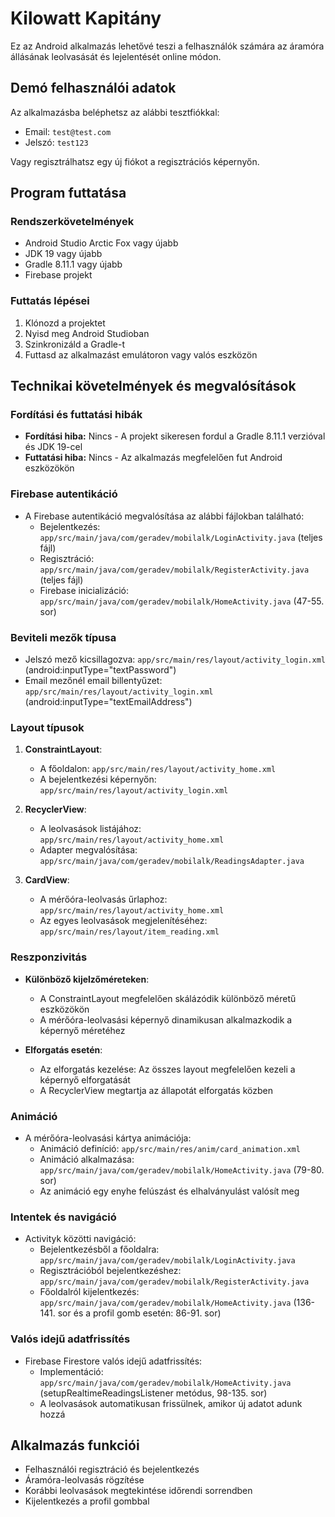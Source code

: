 # Kilowatt Kapitány

Ez az Android alkalmazás lehetővé teszi a felhasználók számára az áramóra állásának leolvasását és lejelentését online módon.


## Demó felhasználói adatok
Az alkalmazásba beléphetsz az alábbi tesztfiókkal:
- Email: `test@test.com`
- Jelszó: `test123`

Vagy regisztrálhatsz egy új fiókot a regisztrációs képernyőn.

## Program futtatása

### Rendszerkövetelmények
- Android Studio Arctic Fox vagy újabb
- JDK 19 vagy újabb
- Gradle 8.11.1 vagy újabb
- Firebase projekt

### Futtatás lépései
1. Klónozd a projektet
2. Nyisd meg Android Studioban
3. Szinkronizáld a Gradle-t
4. Futtasd az alkalmazást emulátoron vagy valós eszközön

## Technikai követelmények és megvalósítások

### Fordítási és futtatási hibák
- **Fordítási hiba:** Nincs - A projekt sikeresen fordul a Gradle 8.11.1 verzióval és JDK 19-cel
- **Futtatási hiba:** Nincs - Az alkalmazás megfelelően fut Android eszközökön

### Firebase autentikáció
- A Firebase autentikáció megvalósítása az alábbi fájlokban található:
  - Bejelentkezés: `app/src/main/java/com/geradev/mobilalk/LoginActivity.java` (teljes fájl)
  - Regisztráció: `app/src/main/java/com/geradev/mobilalk/RegisterActivity.java` (teljes fájl)
  - Firebase inicializáció: `app/src/main/java/com/geradev/mobilalk/HomeActivity.java` (47-55. sor)

### Beviteli mezők típusa
- Jelszó mező kicsillagozva: `app/src/main/res/layout/activity_login.xml` (android:inputType="textPassword")
- Email mezőnél email billentyűzet: `app/src/main/res/layout/activity_login.xml` (android:inputType="textEmailAddress")

### Layout típusok
1. **ConstraintLayout**:
   - A főoldalon: `app/src/main/res/layout/activity_home.xml`
   - A bejelentkezési képernyőn: `app/src/main/res/layout/activity_login.xml`

2. **RecyclerView**:
   - A leolvasások listájához: `app/src/main/res/layout/activity_home.xml`
   - Adapter megvalósítása: `app/src/main/java/com/geradev/mobilalk/ReadingsAdapter.java`

3. **CardView**:
   - A mérőóra-leolvasás űrlaphoz: `app/src/main/res/layout/activity_home.xml`
   - Az egyes leolvasások megjelenítéséhez: `app/src/main/res/layout/item_reading.xml`

### Reszponzivitás
- **Különböző kijelzőméreteken**:
  - A ConstraintLayout megfelelően skálázódik különböző méretű eszközökön
  - A mérőóra-leolvasási képernyő dinamikusan alkalmazkodik a képernyő méretéhez
  
- **Elforgatás esetén**:
  - Az elforgatás kezelése: Az összes layout megfelelően kezeli a képernyő elforgatását
  - A RecyclerView megtartja az állapotát elforgatás közben

### Animáció
- A mérőóra-leolvasási kártya animációja: 
  - Animáció definíció: `app/src/main/res/anim/card_animation.xml`
  - Animáció alkalmazása: `app/src/main/java/com/geradev/mobilalk/HomeActivity.java` (79-80. sor)
  - Az animáció egy enyhe felúszást és elhalványulást valósít meg

### Intentek és navigáció
- Activityk közötti navigáció:
  - Bejelentkezésből a főoldalra: `app/src/main/java/com/geradev/mobilalk/LoginActivity.java` 
  - Regisztrációból bejelentkezéshez: `app/src/main/java/com/geradev/mobilalk/RegisterActivity.java`
  - Főoldalról kijelentkezés: `app/src/main/java/com/geradev/mobilalk/HomeActivity.java` (136-141. sor és a profil gomb esetén: 86-91. sor)

### Valós idejű adatfrissítés
- Firebase Firestore valós idejű adatfrissítés: 
  - Implementáció: `app/src/main/java/com/geradev/mobilalk/HomeActivity.java` (setupRealtimeReadingsListener metódus, 98-135. sor)
  - A leolvasások automatikusan frissülnek, amikor új adatot adunk hozzá

## Alkalmazás funkciói
- Felhasználói regisztráció és bejelentkezés
- Áramóra-leolvasás rögzítése
- Korábbi leolvasások megtekintése időrendi sorrendben
- Kijelentkezés a profil gombbal